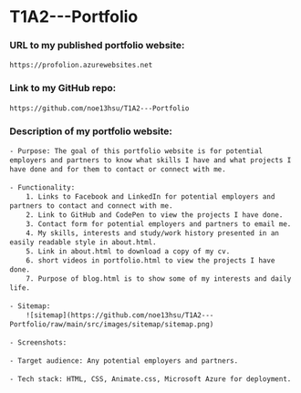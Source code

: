 # T1A2---Portfolio

### URL to my published portfolio website:
    https://profolion.azurewebsites.net

### Link to my GitHub repo:
    https://github.com/noe13hsu/T1A2---Portfolio


### Description of my portfolio website:
    - Purpose: The goal of this portfolio website is for potential employers and partners to know what skills I have and what projects I have done and for them to contact or connect with me.

    - Functionality:
        1. Links to Facebook and LinkedIn for potential employers and partners to contact and connect with me.
        2. Link to GitHub and CodePen to view the projects I have done.
        3. Contact form for potential employers and partners to email me.
        4. My skills, interests and study/work history presented in an easily readable style in about.html.
        5. Link in about.html to download a copy of my cv.
        6. short videos in portfolio.html to view the projects I have done.
        7. Purpose of blog.html is to show some of my interests and daily life.

    - Sitemap: 
        ![sitemap](https://github.com/noe13hsu/T1A2---Portfolio/raw/main/src/images/sitemap/sitemap.png)
  
    - Screenshots:

    - Target audience: Any potential employers and partners.

    - Tech stack: HTML, CSS, Animate.css, Microsoft Azure for deployment. 
